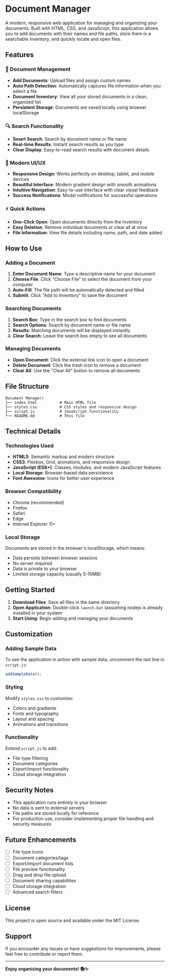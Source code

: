 # Document Manager

A modern, responsive web application for managing and organizing your documents. Built with HTML, CSS, and JavaScript, this application allows you to add documents with their names and file paths, store them in a searchable inventory, and quickly locate and open files.

## Features

### 📁 Document Management
- **Add Documents**: Upload files and assign custom names
- **Auto Path Detection**: Automatically captures file information when you select a file
- **Document Inventory**: View all your stored documents in a clean, organized list
- **Persistent Storage**: Documents are saved locally using browser localStorage

### 🔍 Search Functionality
- **Smart Search**: Search by document name or file name
- **Real-time Results**: Instant search results as you type
- **Clear Display**: Easy-to-read search results with document details

### 🎨 Modern UI/UX
- **Responsive Design**: Works perfectly on desktop, tablet, and mobile devices
- **Beautiful Interface**: Modern gradient design with smooth animations
- **Intuitive Navigation**: Easy-to-use interface with clear visual feedback
- **Success Notifications**: Modal notifications for successful operations

### ⚡ Quick Actions
- **One-Click Open**: Open documents directly from the inventory
- **Easy Deletion**: Remove individual documents or clear all at once
- **File Information**: View file details including name, path, and date added

## How to Use

### Adding a Document
1. **Enter Document Name**: Type a descriptive name for your document
2. **Choose File**: Click "Choose File" to select the document from your computer
3. **Auto-Fill**: The file path will be automatically detected and filled
4. **Submit**: Click "Add to Inventory" to save the document

### Searching Documents
1. **Search Box**: Type in the search box to find documents
2. **Search Options**: Search by document name or file name
3. **Results**: Matching documents will be displayed instantly
4. **Clear Search**: Leave the search box empty to see all documents

### Managing Documents
- **Open Document**: Click the external link icon to open a document
- **Delete Document**: Click the trash icon to remove a document
- **Clear All**: Use the "Clear All" button to remove all documents

## File Structure

```
Document Manager/
├── index.html          # Main HTML file
├── styles.css          # CSS styles and responsive design
├── script.js           # JavaScript functionality
└── README.md           # This file
```

## Technical Details

### Technologies Used
- **HTML5**: Semantic markup and modern structure
- **CSS3**: Flexbox, Grid, animations, and responsive design
- **JavaScript (ES6+)**: Classes, modules, and modern JavaScript features
- **Local Storage**: Browser-based data persistence
- **Font Awesome**: Icons for better user experience

### Browser Compatibility
- Chrome (recommended)
- Firefox
- Safari
- Edge
- Internet Explorer 11+

### Local Storage
Documents are stored in the browser's localStorage, which means:
- Data persists between browser sessions
- No server required
- Data is private to your browser
- Limited storage capacity (usually 5-10MB)

## Getting Started

1. **Download Files**: Save all files in the same directory
2. **Open Application**: Double-click `launch.bat` (assuming nodejs is already installed in your system
3. **Start Using**: Begin adding and managing your documents

## Customization

### Adding Sample Data
To see the application in action with sample data, uncomment the last line in `script.js`:
```javascript
addSampleData();
```

### Styling
Modify `styles.css` to customize:
- Colors and gradients
- Fonts and typography
- Layout and spacing
- Animations and transitions

### Functionality
Extend `script.js` to add:
- File type filtering
- Document categories
- Export/import functionality
- Cloud storage integration

## Security Notes

- This application runs entirely in your browser
- No data is sent to external servers
- File paths are stored locally for reference
- For production use, consider implementing proper file handling and security measures

## Future Enhancements

- [ ] File type icons
- [ ] Document categories/tags
- [ ] Export/import document lists
- [ ] File preview functionality
- [ ] Drag and drop file upload
- [ ] Document sharing capabilities
- [ ] Cloud storage integration
- [ ] Advanced search filters

## License

This project is open source and available under the MIT License.

## Support

If you encounter any issues or have suggestions for improvements, please feel free to contribute or report them.

---

**Enjoy organizing your documents! 📚✨** 
